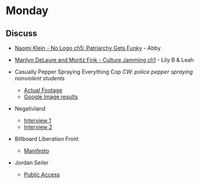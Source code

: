 # Monday

## Discuss

+ [Naomi Klein - No Logo ch5: Patriarchy Gets Funky](../texts/klein_patriarchy-gets-funky.pdf) - Abby
+ [Marilyn DeLaure and Moritz Fink - Culture Jamming ch1](../texts/DeLaure&Fink_CultureJamming_intro.pdf) - Lily B & Leah

+ Casually Pepper Spraying Everything Cop *CW: police pepper spraying nonviolent students*
	+ [Actual Footage](https://www.youtube.com/watch?v=6AdDLhPwpp4)
	+ [Google Image results](https://www.google.com/search?q=casually+pepper+spray+everything+cop&safe=off&source=lnms&tbm=isch&sa=X&ved=0ahUKEwi4pvDg7MXgAhUF1oMKHfFNCvkQ_AUIDigB&biw=1680&bih=948)

+ Negativland
  + [Interview 1](https://www.youtube.com/watch?v=2u9trKCBtAw)
  + [Interview 2](https://www.youtube.com/watch?v=XFWeclhFoig)

+ Billboard Liberation Front
	+ [Manifesto](http://www.billboardliberation.com/manifesto.html)

+ Jordan Seiler
	+ [Public Access](https://slate.com/human-interest/2016/02/jordan-seilers-public-ad-campaign-gives-you-access-to-the-ad-displays-along-your-commute-with-his-home-made-keys.html)
